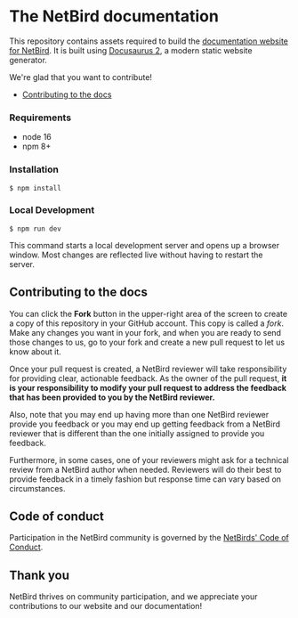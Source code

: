 # The NetBird documentation

This repository contains assets required to build the [documentation website for NetBird](https://netbird.io/docs/). It is built using [Docusaurus 2](https://docusaurus.io/), a modern static website generator.

We're glad that you want to contribute!

- [Contributing to the docs](#contributing-to-the-docs)

### Requirements
* node 16
* npm 8+

### Installation

```
$ npm install
```

### Local Development

```
$ npm run dev
```

This command starts a local development server and opens up a browser window. Most changes are reflected live without having to restart the server.

## Contributing to the docs

You can click the **Fork** button in the upper-right area of the screen to create a copy of this repository in your GitHub account. This copy is called a _fork_. Make any changes you want in your fork, and when you are ready to send those changes to us, go to your fork and create a new pull request to let us know about it.

Once your pull request is created, a NetBird reviewer will take responsibility for providing clear, actionable feedback. As the owner of the pull request, **it is your responsibility to modify your pull request to address the feedback that has been provided to you by the NetBird reviewer.**

Also, note that you may end up having more than one NetBird reviewer provide you feedback or you may end up getting feedback from a NetBird reviewer that is different than the one initially assigned to provide you feedback.

Furthermore, in some cases, one of your reviewers might ask for a technical review from a NetBird author when needed. Reviewers will do their best to provide feedback in a timely fashion but response time can vary based on circumstances.

## Code of conduct

Participation in the NetBird community is governed by the [NetBirds' Code of Conduct](https://github.com/netbirdio/netbird/blob/main/CODE_OF_CONDUCT.md).

## Thank you

NetBird thrives on community participation, and we appreciate your contributions to our website and our documentation!